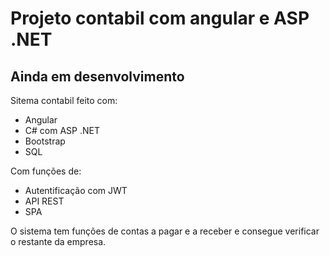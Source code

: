 # Projeto contabil com angular e ASP .NET
## Ainda em desenvolvimento

Sitema contabil feito com:
* Angular
* C# com ASP .NET
* Bootstrap
* SQL

Com funções de: 
* Autentificação com JWT
* API REST
* SPA

O sistema tem funções de contas a pagar e a receber e consegue verificar o restante da empresa.
